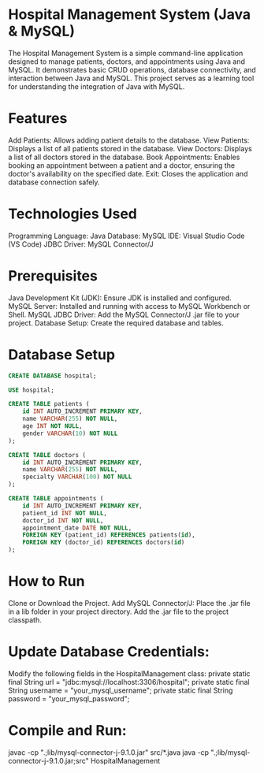 # Hospital Management System (Java & MySQL)
The Hospital Management System is a simple command-line application designed to manage patients, doctors, and appointments using Java and MySQL. It demonstrates basic CRUD operations, database connectivity, and interaction between Java and MySQL. This project serves as a learning tool for understanding the integration of Java with MySQL.

# **Features**

Add Patients: Allows adding patient details to the database.
View Patients: Displays a list of all patients stored in the database.
View Doctors: Displays a list of all doctors stored in the database.
Book Appointments: Enables booking an appointment between a patient and a doctor, ensuring the doctor's availability on the specified date.
Exit: Closes the application and database connection safely.


# **Technologies Used**

Programming Language: Java
Database: MySQL
IDE: Visual Studio Code (VS Code)
JDBC Driver: MySQL Connector/J


# **Prerequisites**

Java Development Kit (JDK): Ensure JDK is installed and configured.
MySQL Server: Installed and running with access to MySQL Workbench or Shell.
MySQL JDBC Driver: Add the MySQL Connector/J .jar file to your project.
Database Setup: Create the required database and tables.


# **Database Setup**

```sql
CREATE DATABASE hospital;
```
```sql
USE hospital;
```
```sql
CREATE TABLE patients (
    id INT AUTO_INCREMENT PRIMARY KEY,
    name VARCHAR(255) NOT NULL,
    age INT NOT NULL,
    gender VARCHAR(10) NOT NULL
);
```
```sql
CREATE TABLE doctors (
    id INT AUTO_INCREMENT PRIMARY KEY,
    name VARCHAR(255) NOT NULL,
    specialty VARCHAR(100) NOT NULL
);
```
```sql
CREATE TABLE appointments (
    id INT AUTO_INCREMENT PRIMARY KEY,
    patient_id INT NOT NULL,
    doctor_id INT NOT NULL,
    appointment_date DATE NOT NULL,
    FOREIGN KEY (patient_id) REFERENCES patients(id),
    FOREIGN KEY (doctor_id) REFERENCES doctors(id)
);
```

# **How to Run**

Clone or Download the Project.
Add MySQL Connector/J:
Place the .jar file in a lib folder in your project directory.
Add the .jar file to the project classpath.


# **Update Database Credentials:**

Modify the following fields in the HospitalManagement class:
private static final String url = "jdbc:mysql://localhost:3306/hospital";
private static final String username = "your_mysql_username";
private static final String password = "your_mysql_password";


# **Compile and Run:**

javac -cp ".;lib/mysql-connector-j-9.1.0.jar" src/*.java
java -cp ".;lib/mysql-connector-j-9.1.0.jar;src" HospitalManagement



